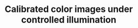 ---
title: "Calibrated color images under controlled illumination"
img: "color_IPL.webp"
link: "./calibrated_color_image"
description: "Measured at ISP to explain spatiochromatic adaptation"
weight: 1
type: "data"
layout: "structure_codes"
---